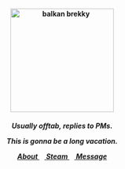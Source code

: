 <h4 align="center">
<img src="https://i.mydramalist.com/QJjo7A_3m.jpg" height="210" alt="balkan brekky">
<br>
</h4>
<h5 align="center">
  Usually offtab, replies to PMs.
<p align> This is gonna be a long vacation. </p>
  
<a href=https://rentry.co/su> About </a>⠀<a href=https://steamcommunity.com/id/katocha/> Steam </a>⠀<a href=https://neospring.org/@gantz> Message </a>
